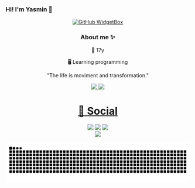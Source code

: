 ### Hi! I'm Yasmin 👋



<div align="center">
  
[![GitHub WidgetBox](https://github-widgetbox.vercel.app/api/profile?username=Minzyx&data=followers,repositories,stars,commits&theme=viridescent)](https://github.com/laurelzxy)
 <h3 align ="center"> <strong> About me ✨ </strong> </h3> 

</div>






 
<div align="center">
<p align=""> 🎉 17y </p>
<p align="">🖥️ Learning programming </p>
<p align=""> "The life is moviment and transformation."</p>





<div align="center">
  <a href="https://github.com/Minzyx">
  <img height="180em" src="https://github-readme-stats.vercel.app/api?username=Minzyx&show_icons=true&theme=dracula&include_all_commits=true&count_private=true"/>
  <img height="180em" src="https://github-readme-stats.vercel.app/api/top-langs/?username=Minzyx&layout=compact&langs_count=7&theme=dracula"/>
</div>

# 🌸 Social

  <div align= "center"> 
  <a href="https://instagram.com/yasfkc" target="_blank"><img src="https://img.shields.io/badge/-Instagram-%23E4405F?style=for-the-badge&logo=instagram&logoColor=white" target="_blank"></a>
 <a href="https://discord.com/channels/@me" target="_blank"><img src="https://img.shields.io/badge/Discord-7289DA?style=for-the-badge&logo=discord&logoColor=white" target="_blank"></a> 
  <a href = "mailto:minzybtw@gmail.com"><img src="https://img.shields.io/badge/-Gmail-%23333?style=for-the-badge&logo=gmail&logoColor=white" target="_blank"></a>
</div>





<div>
    <img height="180em" src="[https://i.pinimg.com/originals/dd/aa/81/ddaa813eef9fb1c57a8dfd6142a3d955.gif](https://i.pinimg.com/originals/9a/16/cf/9a16cf53c2b1b7aebbab18279604a269.gif)"/>




</div>


![Snake animation](https://github.com/Pleiterson/Pleiterson/blob/output/github-contribution-grid-snake.svg)
